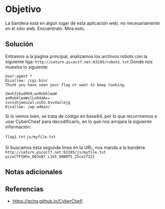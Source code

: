 # Objetivo

La bandera está en algún lugar de esta aplicación web, no necesariamente en el sitio web. Encuéntralo.
Mira esto.
## Solución

Entramos a la pagina principal, analizamos los archivos robots con la siguiente liga:
`http://saturn.picoctf.net:63195/robots.txt`
Donde nos muestra lo siguiente:
```
User-agent *
Disallow: /cgi-bin/
Think you have seen your flag or want to keep looking.

ZmxhZzEudHh0;anMvbXlmaW
anMvbXlmaWxlLnR4dA==
svssshjweuiwl;oiho.bsvdaslejg
Disallow: /wp-admin/
```

Si lo vemos bien, se trata de código en base64, por lo que recurriremos a usar CyberCheaf para decodificarlo, en lo que nos arrojara la siguiente información:

`flag1.txt`
`js/myfile.txt`

Si buscamos esta segunda linea en la URL, nos manda a la bandera:
`http://saturn.picoctf.net:63195/js/myfile.txt`
`picoCTF{Who_D03sN7_L1k5_90B0T5_22ce1f22}`
## Notas adicionales

## Referencias

- https://gchq.github.io/CyberChef/